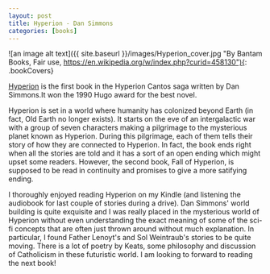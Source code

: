 ```yaml
---
layout: post
title: Hyperion - Dan Simmons
categories: [books]
---
```


![an image alt text]({{ site.baseurl }}/images/Hyperion_cover.jpg "By Bantam Books, Fair use, https://en.wikipedia.org/w/index.php?curid=458130"){: .bookCovers}

[Hyperion](https://www.amazon.com/Hyperion-Cantos-Book-1-ebook/dp/B004G60EHS/ref=sr_1_3?keywords=hyperion&qid=1577655647&sr=8-3) 
is the first book in the Hyperion Cantos saga written by Dan Simmons.It won the 1990 Hugo award for the best novel.

Hyperion is set in a world where humanity has colonized beyond Earth (in fact, Old Earth no longer exists). It starts on the eve of an
intergalactic war with a group of seven characters making a pilgrimage to the mysterious planet known as Hyperion. During this pilgrimage, 
each of them tells their story of how they are connected to Hyperion. In fact, the book ends right when all the stories are told and it has a sort 
of an open ending which might upset some readers. However, the second book, Fall of Hyperion, is supposed to be read in continuity and 
promises to give a more satifying ending.

I thoroughly enjoyed reading Hyperion on my Kindle (and listening the audiobook for last couple of stories during a drive). Dan Simmons' world
building is quite exquisite and I was really placed in the mysterious world of Hyperion without even understanding the exact meaning 
of some of the sci-fi concepts that are often just thrown around without much explanation. In particular, I found Father Lenoyt's and Sol 
Weintraub's stories to be quite moving. There is a lot of poetry by Keats, some philosophy and discussion of Catholicism in these futuristic
world. I am looking to forward to reading the next book!

